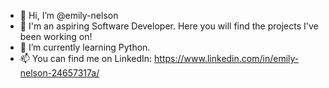 - 👋 Hi, I’m @emily-nelson
- 👀 I'm an aspiring Software Developer. Here you will find the projects I've been working on!
- 🌱 I’m currently learning Python.
- 📫 You can find me on LinkedIn: https://www.linkedin.com/in/emily-nelson-24657317a/

<!---
emily-nelson/emily-nelson is a ✨ special ✨ repository because its `README.md` (this file) appears on your GitHub profile.
You can click the Preview link to take a look at your changes.
--->



